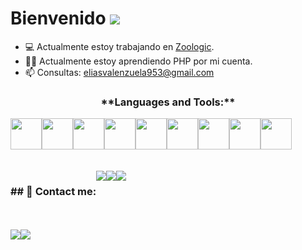 # Bienvenido <img src="https://img.icons8.com/cotton/50/000000/laptop-coding.png"/>

- 💻 Actualmente estoy trabajando en [Zoologic](https://www.zoologic.com.ar/).
- 👨‍💻 Actualmente estoy aprendiendo PHP por mi cuenta.
- 📫 Consultas: eliasvalenzuela953@gmail.com

<h3 align="center">
**Languages and Tools:**  
</h3>
  
<div align="center" style="display:flex;">
<img align="top" height="50px" src="https://img.icons8.com/color/50/000000/c-sharp-logo.png"/>
<img align="top" height="50px" src="https://img.icons8.com/color/48/000000/nodejs.png"/>
<img align="top" height="50px" src="https://img.icons8.com/officel/480/000000/react.png"/>
<img align="top" height="50px" src="https://img.icons8.com/color/48/000000/java-coffee-cup-logo--v1.png"/>
<img align="top" height="50px" src="https://img.icons8.com/fluency/48/000000/android-os.png"/>
<br>
<img align="top" height="50px" src="https://image.flaticon.com/icons/png/128/732/732212.png">
<img align="top" height="50px" src="https://image.flaticon.com/icons/png/128/732/732190.png">
<img align="top" height="50px" src="https://img.icons8.com/color/48/000000/bootstrap.png"/>
<img align="top" height="50px" src="https://img.icons8.com/color/48/000000/javascript.png"/>
</div>

<br>
<br>
<div align="center" style="display:flex;">
  <h3 align="center"> 
  ## 🤖 Contact me:
  </h3>
<a target="_blank" href="https://github.com/Elias-HUB"><img src="https://img.icons8.com/fluency/48/000000/github.png"/></a>
<a target="_blank" href="https://www.linkedin.com/in/eliasvalenzuela/"><img src="https://img.icons8.com/color/50/000000/linkedin.png"/></a>
<a target="_blank" href="mailto:eliasvalenzuela953@gmail.com"><img src="https://img.icons8.com/color/50/000000/gmail.png"/></a>
</div>

<br>
<br>

<div align="center" style="display:flex;">
<a href="https://github.com/Elias-HUB">
  <img align="center" src="https://github-readme-stats.vercel.app/api/top-langs/?username=Elias-HUB&theme=dark&hide_langs_below=1" />
</a>
<a href="https://github.com/Elias-HUB">
  <img align="center" src="https://github-readme-stats.vercel.app/api?username=Elias-HUB&show_icons=true&theme=dark&line_height=27" />
</a>
</div>

